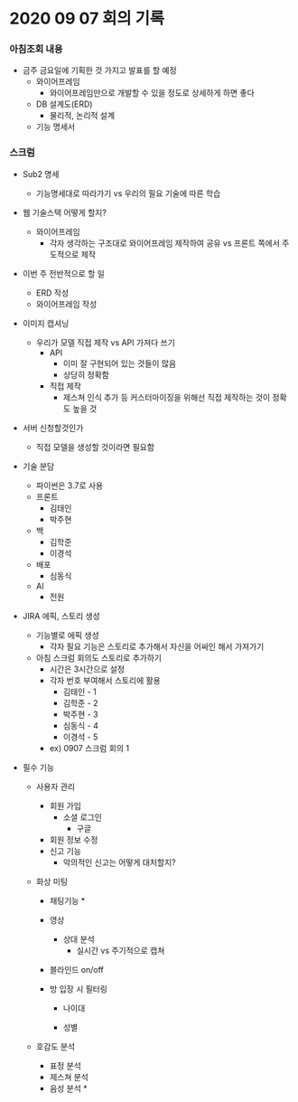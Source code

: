 # 2020 09 07 회의 기록



### 아침조회 내용

- 금주 금요일에 기획한 것 가지고 발표를 할 예정
   - 와이어프레임
      - 와이어프레임만으로 개발할 수 있을 정도로 상세하게 하면 좋다
   - DB 설계도(ERD)
      - 물리적, 논리적 설계
   - 기능 명세서



### 스크럼

- Sub2 명세
  - 기능명세대로 따라가기 vs 우리의 필요 기술에 따른 학습
- 웹 기술스택 어떻게 할지?
  - 와이어프레임
    - 각자 생각하는 구조대로 와이어프레임 제작하여 공유 vs 프론트 쪽에서 주도적으로 제작
- 이번 주 전반적으로 할 일
  - ERD 작성
  - 와이어프레임 작성
- 이미지 캡셔닝
  - 우리가 모델 직접 제작 vs API 가져다 쓰기
    - API 
      - 이미 잘 구현되어 있는 것들이 많음
      - 상당히 정확함
    - 직접 제작 
      - 제스쳐 인식 추가 등 커스터마이징을 위해선 직접 제작하는 것이 정확도 높을 것
- 서버 신청할것인가
  - 직접 모델을 생성할 것이라면 필요함
- 기술 분담
  - 파이썬은 3.7로 사용
  - 프론트
    - 김태인
    - 박주현
  - 백
    - 김학준
    - 이경석
  - 배포
    - 심동식
  - AI
    - 전원



- JIRA 에픽, 스토리 생성
  - 기능별로 에픽 생성
    - 각자 필요 기능은 스토리로 추가해서 자신을 어싸인 해서 가져가기
  - 아침 스크럼 회의도 스토리로 추가하기
    - 시간은 3시간으로 설정
    - 각자 번호 부여해서 스토리에 활용
      - 김태인 - 1
      - 김학준 - 2
      - 박주현 - 3
      - 심동식 - 4
      - 이경석 - 5
    - ex)  0907 스크럼 회의 1



- 필수 기능

  - 사용자 관리

    - 회원 가입
      - 소셜 로그인
        - 구글
    - 회원 정보 수정
    - 신고 기능
      - 악의적인 신고는 어떻게 대처할지?

  - 화상 미팅

    - 채팅기능 *

    - 영상

      - 상대 분석
        - 실시간 vs 주기적으로 캡쳐

    - 블라인드 on/off

    - 방 입장 시 필터링

      - 나이대

      - 성별

        

  - 호감도 분석

    - 표정 분석
    - 제스쳐 분석
    - 음성 분석 *